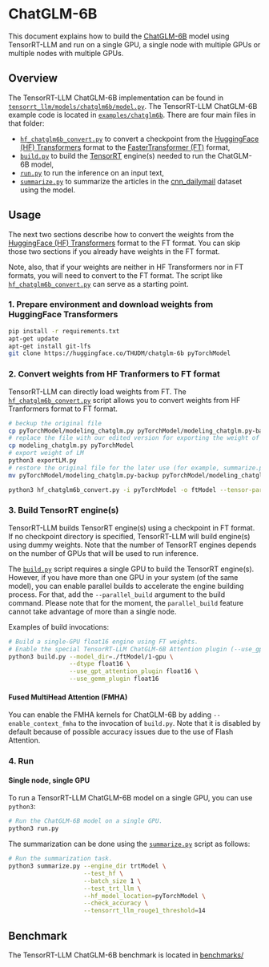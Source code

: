 # ChatGLM-6B

This document explains how to build the
[ChatGLM-6B](https://huggingface.co/THUDM/chatglm-6b) model using TensorRT-LLM
and run on a single GPU, a single node with multiple GPUs or multiple nodes
with multiple GPUs.

## Overview

The TensorRT-LLM ChatGLM-6B implementation can be found in
[`tensorrt_llm/models/chatglm6b/model.py`](../../tensorrt_llm/models/chatglm6b/model.py).
The TensorRT-LLM ChatGLM-6B example code is located in
[`examples/chatglm6b`](./). There are four main files in that folder:

* [`hf_chatglm6b_convert.py`](./hf_chatglm6b_convert.py) to convert a
  checkpoint from the [HuggingFace (HF)
  Transformers](https://github.com/huggingface/transformers) format to the
  [FasterTransformer (FT)](https://github.com/NVIDIA/FasterTransformer) format,
* [`build.py`](./build.py) to build the
  [TensorRT](https://developer.nvidia.com/tensorrt) engine(s) needed to run the
  ChatGLM-6B model,
* [`run.py`](./run.py) to run the inference on an input text,
* [`summarize.py`](./summarize.py) to summarize the articles in the
  [cnn_dailymail](https://huggingface.co/datasets/cnn_dailymail) dataset using
  the model.

## Usage

The next two sections describe how to convert the weights from the [HuggingFace
(HF) Transformers](https://github.com/huggingface/transformers) format to the
FT format. You can skip those two sections if you already have weights in the
FT format.

Note, also, that if your weights are neither in HF Transformers nor in FT
formats, you will need to convert to the FT format. The script like
[`hf_chatglm6b_convert.py`](./hf_chatglm6b_convert.py) can serve as a starting
point.

### 1. Prepare environment and download weights from HuggingFace Transformers

```bash
pip install -r requirements.txt
apt-get update
apt-get install git-lfs
git clone https://huggingface.co/THUDM/chatglm-6b pyTorchModel
```

### 2. Convert weights from HF Tranformers to FT format

TensorRT-LLM can directly load weights from FT. The
[`hf_chatglm6b_convert.py`](./hf_chatglm6b_convert.py) script allows you to
convert weights from HF Tranformers format to FT format.

```bash
# beckup the original file
cp pyTorchModel/modeling_chatglm.py pyTorchModel/modeling_chatglm.py-backup
# replace the file with our edited version for exporting the weight of LM
cp modeling_chatglm.py pyTorchModel
# export weight of LM
python3 exportLM.py
# restore the original file for the later use (for example, summarize.py)
mv pyTorchModel/modeling_chatglm.py-backup pyTorchModel/modeling_chatglm.py

python3 hf_chatglm6b_convert.py -i pyTorchModel -o ftModel --tensor-parallelism 1 --storage-type fp16
```

### 3. Build TensorRT engine(s)

TensorRT-LLM builds TensorRT engine(s) using a checkpoint in FT format. If no
checkpoint directory is specified, TensorRT-LLM will build engine(s) using
dummy weights. Note that the number of TensorRT engines depends on the number
of GPUs that will be used to run inference.

The [`build.py`](./build.py) script requires a single GPU to build the TensorRT
engine(s). However, if you have more than one GPU in your system (of the same
model), you can enable parallel builds to accelerate the engine building
process. For that, add the `--parallel_build` argument to the build command.
Please note that for the moment, the `parallel_build` feature cannot take
advantage of more than a single node.

Examples of build invocations:

```bash
# Build a single-GPU float16 engine using FT weights.
# Enable the special TensorRT-LLM ChatGLM-6B Attention plugin (--use_gpt_attention_plugin) to increase runtime performance.
python3 build.py --model_dir=./ftModel/1-gpu \
                 --dtype float16 \
                 --use_gpt_attention_plugin float16 \
                 --use_gemm_plugin float16
```

#### Fused MultiHead Attention (FMHA)

You can enable the FMHA kernels for ChatGLM-6B by adding
`--enable_context_fmha` to the invocation of `build.py`. Note that it is
disabled by default because of possible accuracy issues due to the use of Flash
Attention.

### 4. Run

#### Single node, single GPU

To run a TensorRT-LLM ChatGLM-6B model on a single GPU, you can use `python3`:

```bash
# Run the ChatGLM-6B model on a single GPU.
python3 run.py
```

The summarization can be done using the [`summarize.py`](./summarize.py) script as follows:

```bash
# Run the summarization task.
python3 summarize.py --engine_dir trtModel \
                     --test_hf \
                     --batch_size 1 \
                     --test_trt_llm \
                     --hf_model_location=pyTorchModel \
                     --check_accuracy \
                     --tensorrt_llm_rouge1_threshold=14
```

## Benchmark

The TensorRT-LLM ChatGLM-6B benchmark is located in [benchmarks/](../../benchmarks/README.md)
